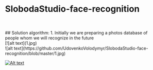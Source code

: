 # SlobodaStudio-face-recognition
<br>
<br>
## Solution algorithm:
1. Initially we are preparing a photos database of people whom we will recognize in the future<br>
[![alt text](1.jpg)
<br>
![alt text](https://github.com/UdovenkoVolodymyr/SlobodaStudio-face-recognition/blob/master/1.jpg)

[![Alt text](https://img.youtube.com/vi/8YST5EGInfE/0.jpg)](https://www.youtube.com/watch?v=8YST5EGInfE)

